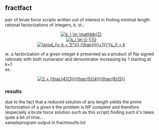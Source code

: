 ## fractfact
pair of brute force scripts written out of interest in finding minimal length rational factorizations of integers, *k*, st.: <br/>
<div align="center">
<a href="https://www.codecogs.com/eqnedit.php?latex=k,&space;i&space;\in&space;\mathbb{Z}" target="_blank"><img src="https://latex.codecogs.com/gif.latex?k,&space;i&space;\in&space;\mathbb{Z}" title="k, i \in \mathbb{Z}" /></a> <br/>
<a href="https://www.codecogs.com/eqnedit.php?latex=s_i&space;\in&space;\{-1,1\}" target="_blank"><img src="https://latex.codecogs.com/gif.latex?s_i&space;\in&space;\{-1,1\}" title="s_i \in \{-1,1\}" /></a> <br/>
<a href="https://www.codecogs.com/eqnedit.php?latex=\prod_{i=&space;k&space;&plus;&space;1}^{j}&space;(\frac{i}{i&plus;1})^{s_i}&space;=&space;k" target="_blank"><img src="https://latex.codecogs.com/gif.latex?\prod_{i=&space;k&space;&plus;&space;1}^{j}&space;(\frac{i}{i&plus;1})^{s_i}&space;=&space;k" title="\prod_{i= k + 1}^{j} (\frac{i}{i+1})^{s_i} = k" /></a>
</div>

ie. a factorization of a given integer *k* presented as a product of flip signed rationals with both numerator and denominator increasing by 1 starting at *k+1*. <br/>
ex. 
<div align="center">
<a href="https://www.codecogs.com/eqnedit.php?latex=2&space;=&space;(\frac{4}{3})(\frac{5}{4})(\frac{6}{5})" target="_blank"><img src="https://latex.codecogs.com/gif.latex?2&space;=&space;(\frac{4}{3})(\frac{5}{4})(\frac{6}{5})" title="2 = (\frac{4}{3})(\frac{5}{4})(\frac{6}{5})" /></a>
  </div>
  
### results
due to the fact that a reduced solution of any length yields the prime factorization of a given *k* the problem is NP complete and therefore (especially a brute force solution such as this script) finding such *k*'s takes quite a bit of time... <br/>
sampleprogram output in fractresults.txt

